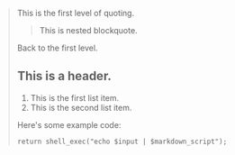 > This is the first level of quoting.
>
> > This is nested blockquote.
>
> Back to the first level.
> ## This is a header.
> 
> 1.   This is the first list item.
> 2.   This is the second list item.
> 
> Here's some example code:
> 
>     return shell_exec("echo $input | $markdown_script");
